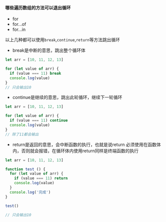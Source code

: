 #### 哪些遍历数组的方法可以退出循环

- for
- for...of
- for...in

以上几种都可以使用`break`,`continue`,`return`等方法跳出循环

- break是中断的意思，跳出整个循环体

```javascript
let arr = [10, 11, 12, 13]

for (let value of arr) {
  if (value === 11) break
  console.log(value)
}
// 只会输出10
```

- continue是继续的意思，跳出此轮循环，继续下一轮循环

```javascript
let arr = [10, 11, 12, 13]

for (let value of arr) {
  if (value === 11) continue
  console.log(value)
}
// 除了11都会输出
```

- return是返回的意思，会中断函数的执行，也就是说return 必须使用在函数体内，否则就会报错，在循环体内使用return同样是终端函数的执行

```javascript
let arr = [10, 11, 12, 13]

function test () {
  for (let value of arr) {
    if (value === 11) return
    console.log(value)
  }
  console.log('完成')
}

test()

// 只会输出10
```

